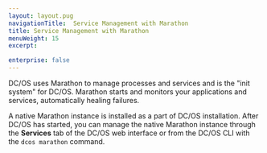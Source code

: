 ```yaml
---
layout: layout.pug
navigationTitle:  Service Management with Marathon
title: Service Management with Marathon
menuWeight: 15
excerpt:

enterprise: false
---
```


<!-- This source repo for this topic is https://github.com/dcos/dcos-docs -->


DC/OS uses Marathon to manage processes and services and is the "init system" for DC/OS. Marathon starts and monitors your applications and services, automatically healing failures.

A native Marathon instance is installed as a part of DC/OS installation. After DC/OS has started, you can manage the native Marathon instance through the **Services** tab of the DC/OS web interface or from the DC/OS CLI with the `dcos marathon` command.
